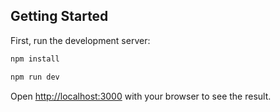 
## Getting Started
First, run the development server:

```bash
npm install

npm run dev
```

Open [http://localhost:3000](http://localhost:3000) with your browser to see the result.
